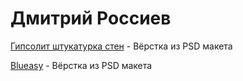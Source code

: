 # Дмитрий Россиев



[Гипсолит штукатурка стен](https://rossiev-dmitriy.github.io/gipsolit/ "Гипсолит штукатурка стен") - Вёрстка из PSD макета

[Blueasy](https://rossiev-dmitriy.github.io/blueasy/ "Blueasy") - Вёрстка из PSD макета


